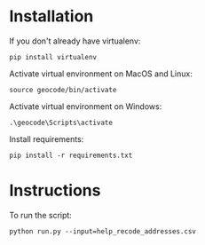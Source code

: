 # Installation

If you don't already have virtualenv:

`pip install virtualenv`

Activate virtual environment on MacOS and Linux:

`source geocode/bin/activate`

Activate virtual environment on Windows:

`.\geocode\Scripts\activate`

Install requirements:

`pip install -r requirements.txt`

# Instructions

To run the script:

`python run.py --input=help_recode_addresses.csv`


